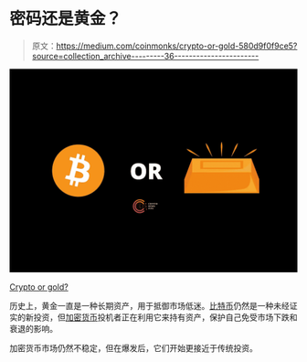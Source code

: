 # 密码还是黄金？

> 原文：<https://medium.com/coinmonks/crypto-or-gold-580d9f0f9ce5?source=collection_archive---------36----------------------->

![](img/6cb0303ca0f4cb92e45a5e47c92a321b.png)

[Crypto or gold?](https://cryptonewspipe.com/crypto-or-gold/)

历史上，黄金一直是一种长期资产，用于抵御市场低迷。[比特币](https://cryptonewspipe.com/category/bitcoin/)仍然是一种未经证实的新投资，但[加密货币](https://cryptonewspipe.com/category/cryptocurrency/)投机者正在利用它来持有资产，保护自己免受市场下跌和衰退的影响。

加密货币市场仍然不稳定，但在爆发后，它们开始更接近于传统投资。